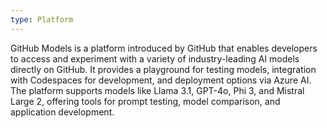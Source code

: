 ```yaml
---
type: Platform
---
```


GitHub Models is a platform introduced by GitHub that enables developers to access and experiment with a variety of industry-leading AI models directly on GitHub. It provides a playground for testing models, integration with Codespaces for development, and deployment options via Azure AI. The platform supports models like Llama 3.1, GPT-4o, Phi 3, and Mistral Large 2, offering tools for prompt testing, model comparison, and application development.